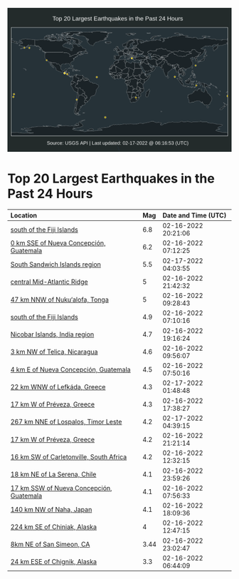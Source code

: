 ![Map](./map.png)

# Top 20 Largest Earthquakes in the Past 24 Hours

| Location | Mag | Date and Time (UTC) |
|:---|:---|:---|
| [south of the Fiji Islands](https://earthquake.usgs.gov/earthquakes/eventpage/us7000glex) | 6.8 | 02-16-2022 20:21:06 |
| [0 km SSE of Nueva Concepción, Guatemala](https://earthquake.usgs.gov/earthquakes/eventpage/us7000gl8w) | 6.2 | 02-16-2022 07:12:25 |
| [South Sandwich Islands region](https://earthquake.usgs.gov/earthquakes/eventpage/us7000glk2) | 5.5 | 02-17-2022 04:03:55 |
| [central Mid-Atlantic Ridge](https://earthquake.usgs.gov/earthquakes/eventpage/us7000glga) | 5 | 02-16-2022 21:42:32 |
| [47 km NNW of Nuku‘alofa, Tonga](https://earthquake.usgs.gov/earthquakes/eventpage/us7000glap) | 5 | 02-16-2022 09:28:43 |
| [south of the Fiji Islands](https://earthquake.usgs.gov/earthquakes/eventpage/us7000gl8y) | 4.9 | 02-16-2022 07:10:16 |
| [Nicobar Islands, India region](https://earthquake.usgs.gov/earthquakes/eventpage/us7000gleq) | 4.7 | 02-16-2022 19:16:24 |
| [3 km NW of Telica, Nicaragua](https://earthquake.usgs.gov/earthquakes/eventpage/us7000glaw) | 4.6 | 02-16-2022 09:56:07 |
| [4 km E of Nueva Concepción, Guatemala](https://earthquake.usgs.gov/earthquakes/eventpage/us7000gla0) | 4.5 | 02-16-2022 07:50:16 |
| [22 km WNW of Lefkáda, Greece](https://earthquake.usgs.gov/earthquakes/eventpage/us7000gliz) | 4.3 | 02-17-2022 01:48:48 |
| [17 km W of Préveza, Greece](https://earthquake.usgs.gov/earthquakes/eventpage/us7000gld4) | 4.3 | 02-16-2022 17:38:27 |
| [267 km NNE of Lospalos, Timor Leste](https://earthquake.usgs.gov/earthquakes/eventpage/us7000glki) | 4.2 | 02-17-2022 04:39:15 |
| [17 km W of Préveza, Greece](https://earthquake.usgs.gov/earthquakes/eventpage/us7000glg3) | 4.2 | 02-16-2022 21:21:14 |
| [16 km SW of Carletonville, South Africa](https://earthquake.usgs.gov/earthquakes/eventpage/us7000glbl) | 4.2 | 02-16-2022 12:32:15 |
| [18 km NE of La Serena, Chile](https://earthquake.usgs.gov/earthquakes/eventpage/us7000glhm) | 4.1 | 02-16-2022 23:59:26 |
| [17 km SSW of Nueva Concepción, Guatemala](https://earthquake.usgs.gov/earthquakes/eventpage/us7000gla3) | 4.1 | 02-16-2022 07:56:33 |
| [140 km NW of Naha, Japan](https://earthquake.usgs.gov/earthquakes/eventpage/us7000gleb) | 4.1 | 02-16-2022 18:09:36 |
| [224 km SE of Chiniak, Alaska](https://earthquake.usgs.gov/earthquakes/eventpage/us7000glbq) | 4 | 02-16-2022 12:47:15 |
| [8km NE of San Simeon, CA](https://earthquake.usgs.gov/earthquakes/eventpage/nc73693841) | 3.44 | 02-16-2022 23:02:47 |
| [24 km ESE of Chignik, Alaska](https://earthquake.usgs.gov/earthquakes/eventpage/ak02225u3d3c) | 3.3 | 02-16-2022 06:44:09 |
